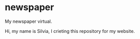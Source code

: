 # newspaper
My newspaper virtual.

Hi, my name is Silvia, I crieting this repository for my website.
